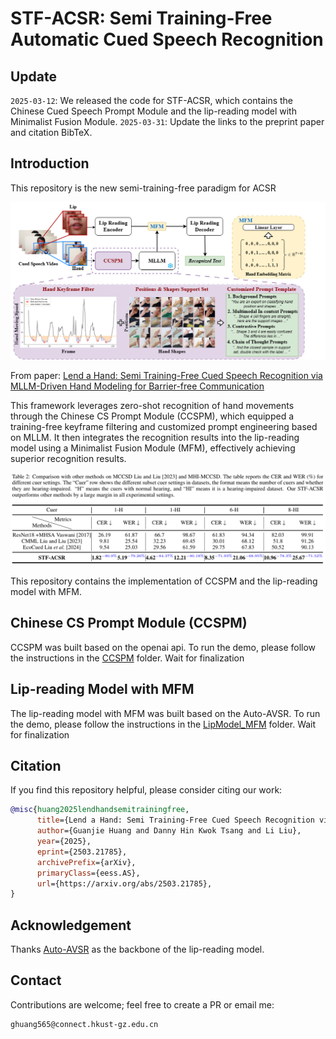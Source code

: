 # STF-ACSR: Semi Training-Free Automatic Cued Speech Recognition
 
## Update
`2025-03-12`: We released the code for STF-ACSR, which contains the Chinese Cued Speech Prompt Module and the lip-reading model with Minimalist Fusion Module.
`2025-03-31`: Update the links to the preprint paper and citation BibTeX.

## Introduction
This repository is the new semi-training-free paradigm for ACSR

<div align="center"><img src="doc/framework.png" width="640"/></div>

From paper: [Lend a Hand: Semi Training-Free Cued Speech Recognition via MLLM-Driven Hand Modeling for Barrier-free Communication](https://arxiv.org/abs/2503.21785)

This framework leverages zero-shot recognition of hand movements through the Chinese CS Prompt Module (CCSPM), which equipped a training-free keyframe 
filtering and customized prompt engineering based on MLLM. It then integrates the recognition results into the lip-reading model using a Minimalist Fusion Module (MFM), effectively achieving superior recognition results.


<div align="center"><img src="doc/results.jpg" width="640"/></div>

This repository contains the implementation of CCSPM and the lip-reading model with MFM.


## Chinese CS Prompt Module (CCSPM)
CCSPM was built based on the openai api. To run the demo, please follow the instructions in the [CCSPM](./CCSPM) folder. Wait for finalization


## Lip-reading Model with MFM
The lip-reading model with MFM was built based on the Auto-AVSR. To run the demo, please follow the instructions in the [LipModel_MFM](./LipModel_MFM) folder. Wait for finalization

## Citation

If you find this repository helpful, please consider citing our work:

```bibtex
@misc{huang2025lendhandsemitrainingfree,
      title={Lend a Hand: Semi Training-Free Cued Speech Recognition via MLLM-Driven Hand Modeling for Barrier-free Communication}, 
      author={Guanjie Huang and Danny Hin Kwok Tsang and Li Liu},
      year={2025},
      eprint={2503.21785},
      archivePrefix={arXiv},
      primaryClass={eess.AS},
      url={https://arxiv.org/abs/2503.21785}, 
}
```


## Acknowledgement

Thanks [Auto-AVSR](https://github.com/mpc001/Visual_Speech_Recognition_for_Multiple_Languages) as the backbone of the lip-reading model.


## Contact

Contributions are welcome; feel free to create a PR or email me:

```
ghuang565@connect.hkust-gz.edu.cn
```
